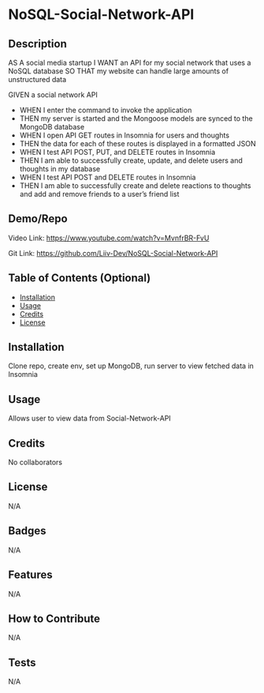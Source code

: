 # NoSQL-Social-Network-API

## Description

AS A social media startup
I WANT an API for my social network that uses a NoSQL database
SO THAT my website can handle large amounts of unstructured data

GIVEN a social network API
* WHEN I enter the command to invoke the application
* THEN my server is started and the Mongoose models are synced to the MongoDB database
* WHEN I open API GET routes in Insomnia for users and thoughts
* THEN the data for each of these routes is displayed in a formatted JSON
* WHEN I test API POST, PUT, and DELETE routes in Insomnia
* THEN I am able to successfully create, update, and delete users and thoughts in my database
* WHEN I test API POST and DELETE routes in Insomnia
* THEN I am able to successfully create and delete reactions to thoughts and add and remove friends to a user’s friend list

## Demo/Repo

Video Link: https://www.youtube.com/watch?v=MvnfrBR-FvU

Git Link: https://github.com/Liiv-Dev/NoSQL-Social-Network-API

## Table of Contents (Optional)

- [Installation](#installation)
- [Usage](#usage)
- [Credits](#credits)
- [License](#license)

## Installation

Clone repo, create env, set up MongoDB, run server to view fetched data in Insomnia 

## Usage

Allows user to view data from Social-Network-API

## Credits

No collaborators

## License

N/A

## Badges

N/A

## Features

N/A

## How to Contribute

N/A

## Tests

N/A